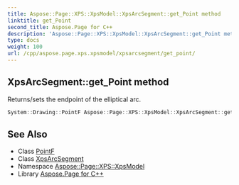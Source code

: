 ```yaml
---
title: Aspose::Page::XPS::XpsModel::XpsArcSegment::get_Point method
linktitle: get_Point
second_title: Aspose.Page for C++
description: 'Aspose::Page::XPS::XpsModel::XpsArcSegment::get_Point method. Returns/sets the endpoint of the elliptical arc in C++.'
type: docs
weight: 100
url: /cpp/aspose.page.xps.xpsmodel/xpsarcsegment/get_point/
---
```

## XpsArcSegment::get_Point method


Returns/sets the endpoint of the elliptical arc.

```cpp
System::Drawing::PointF Aspose::Page::XPS::XpsModel::XpsArcSegment::get_Point() const
```

## See Also

* Class [PointF](../../../system.drawing/pointf/)
* Class [XpsArcSegment](../)
* Namespace [Aspose::Page::XPS::XpsModel](../../)
* Library [Aspose.Page for C++](../../../)

